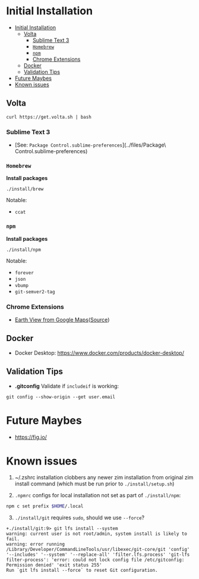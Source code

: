 # Initial Installation

- [Initial Installation](#initial-installation)
  - [Volta](#volta)
    - [Sublime Text 3](#sublime-text-3)
    - [`Homebrew`](#homebrew)
    - [`npm`](#npm)
    - [Chrome Extensions](#chrome-extensions)
  - [Docker](#docker)
  - [Validation Tips](#validation-tips)
- [Future Maybes](#future-maybes)
- [Known issues](#known-issues)

## Volta

```
curl https://get.volta.sh | bash
```

### Sublime Text 3

- [See: `Package Control.sublime-preferences`](../files/Package\ Control.sublime-preferences)

### `Homebrew`

**Install packages**
```
./install/brew
```

Notable:
- `ccat`

### `npm`

**Install packages**
```
./install/npm
```

Notable:
- `forever`
- `json`
- `vbump`
- `git-semver2-tag`

### Chrome Extensions

- [Earth View from Google Maps](https://chrome.google.com/webstore/detail/earth-view-from-google-ma/bhloflhklmhfpedakmangadcdofhnnoh/related)([Source](https://chrome.google.com/webstore/detail/earth-view-from-google-ma/bhloflhklmhfpedakmangadcdofhnnoh/related))

## Docker

- Docker Desktop: https://www.docker.com/products/docker-desktop/

## Validation Tips

* **.gitconfig** Validate if `includeif` is working:
```
git config --show-origin --get user.email
```

# Future Maybes

- https://fig.io/

# Known issues

1. ~/.zshrc installation clobbers any newer zim installation from original zim install command (which must be run prior to `./install/setup.sh`) 

2. `.npmrc` configs for local installation not set as part of `./install/npm`:
``` sh
npm c set prefix $HOME/.local
```
3. `./install/git` requires `sudo`, should we use `--force`? 
```
+./install/git:9> git lfs install --system
warning: current user is not root/admin, system install is likely to fail.
warning: error running /Library/Developer/CommandLineTools/usr/libexec/git-core/git 'config' '--includes' '--system' '--replace-all' 'filter.lfs.process' 'git-lfs filter-process': 'error: could not lock config file /etc/gitconfig: Permission denied' 'exit status 255'
Run `git lfs install --force` to reset Git configuration.
```
